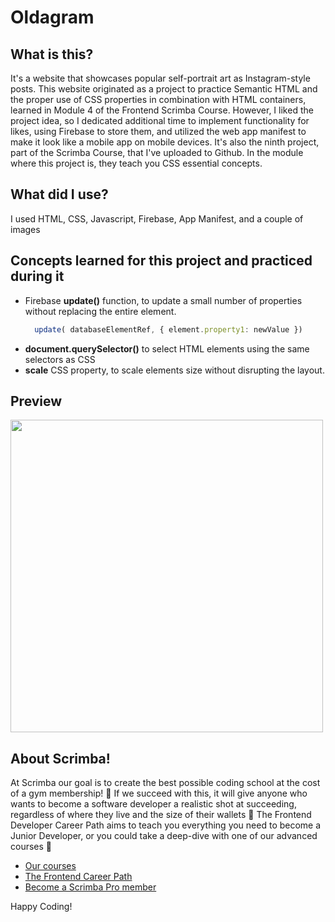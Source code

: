 # Oldagram
## What is this? 
It's a website that showcases popular self-portrait art as Instagram-style posts. This website originated as a project to practice Semantic HTML and the proper use of CSS properties in combination with HTML containers, learned in Module 4 of the Frontend Scrimba Course. However, I liked the project idea, so I dedicated additional time to implement functionality for likes, using Firebase to store them, and utilized the web app manifest to make it look like a mobile app on mobile devices.
It's also the ninth project, part of the Scrimba Course, that I've uploaded to Github. In the module where this project is, they teach you CSS essential concepts.
## What did I use?
I used HTML, CSS, Javascript, Firebase, App Manifest, and a couple of images
## Concepts learned for this project and practiced during it
  - Firebase **update()** function, to update a small number of properties without replacing the entire element.
    ```Javascript
      update( databaseElementRef, { element.property1: newValue })
    ``` 
  - **document.querySelector()** to select HTML elements using the same selectors as CSS
  - **scale** CSS property, to scale elements size without disrupting the layout. 
## Preview 
<img style="text-align:center" src="https://github.com/AlexMakowiecki/oldagram/assets/122258496/e0e3dab3-036d-4e4c-8a6c-833a32062f0a" width="500px"/> 

## About Scrimba!


At Scrimba our goal is to create the best possible coding school at the cost of a gym membership! 💜
If we succeed with this, it will give anyone who wants to become a software developer a realistic shot at succeeding, regardless of where they live and the size of their wallets 🎉
The Frontend Developer Career Path aims to teach you everything you need to become a Junior Developer, or you could take a deep-dive with one of our advanced courses 🚀

- [Our courses](https://scrimba.com/allcourses)
- [The Frontend Career Path](https://scrimba.com/learn/frontend)
- [Become a Scrimba Pro member](https://scrimba.com/pricing)

Happy Coding!
